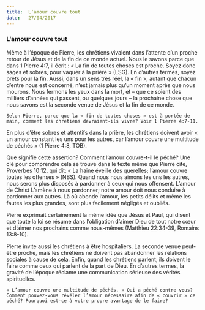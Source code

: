 ```yaml
---
title:  L’amour couvre tout
date:   27/04/2017
---
```


### L’amour couvre tout 

Même à l’époque de Pierre, les chrétiens vivaient dans l’attente d’un proche retour de Jésus et de la fin de ce monde actuel. Nous le savons parce que dans 1 Pierre 4:7, il écrit : « La fin de toutes choses est proche. Soyez donc sages et sobres, pour vaquer à la prière » (LSG). En d’autres termes, soyez prêts pour la fin. Aussi, dans un sens très réel, la « fin », autant que chacun d’entre nous est concerné, n’est jamais plus qu’un moment après que nous mourons. Nous fermons les yeux dans la mort, et – que ce soient des milliers d’années qui passent, ou quelques jours – la prochaine chose que nous savons est la seconde venue de Jésus et la fin de ce monde. 

`Selon Pierre, parce que la « fin de toutes choses » est à portée de main, comment les chrétiens devraient-ils vivre? Voir 1 Pierre 4:7-11.` 

En plus d’être sobres et attentifs dans la prière, les chrétiens doivent avoir « un amour constant les uns pour les autres, car l’amour couvre une multitude de péchés » (1 Pierre 4:8, TOB). 

Que signifie cette assertion? Comment l’amour couvre-t-il le péché? Une clé pour comprendre cela se trouve dans le texte même que Pierre cite, Proverbes 10:12, qui dit: « La haine éveille des querelles; l’amour couvre toutes les offenses » (NBS). Quand nous nous aimons les uns les autres, nous serons plus disposés à pardonner à ceux qui nous offensent. L’amour de Christ L’amène à nous pardonner; notre amour doit nous conduire à pardonner aux autres. Là où abonde l’amour, les petits délits et même les fautes les plus grandes, sont plus facilement négligés et oubliés. 

Pierre  exprimait certainement la même idée que Jésus et Paul, qui disent que toute la loi se résume dans l’obligation d’aimer Dieu de tout notre cœur et d’aimer nos prochains comme nous-mêmes (Matthieu 22:34-39, Romains 13:8-10). 

Pierre  invite aussi les chrétiens à être hospitaliers. La seconde venue peut-être proche, mais les chrétiens ne doivent pas abandonner les relations sociales à cause de cela. Enfin, quand les chrétiens parlent, ils doivent le faire comme ceux qui parlent de la part de Dieu. En d’autres termes, la gravité de l’époque réclame une communication sérieuse des vérités spirituelles. 

`« L’amour couvre une multitude de péchés. » Qui a péché contre vous? Comment pouvez-vous révéler l’amour nécessaire afin de « couvrir » ce péché? Pourquoi est-ce à votre propre avantage de le faire?` 
